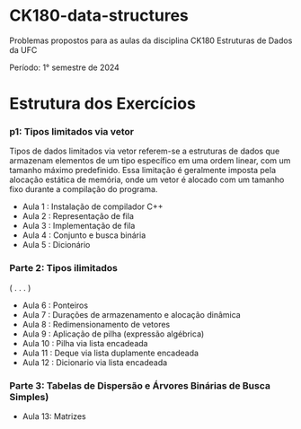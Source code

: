 # CK180-data-structures
Problemas propostos para as aulas da disciplina CK180 Estruturas de Dados da UFC

Período: 1° semestre de 2024

# Estrutura dos Exercícios

### p1: Tipos limitados via vetor

Tipos de dados limitados via vetor referem-se a estruturas de dados que armazenam elementos de um tipo específico em uma ordem linear, com um tamanho máximo predefinido. Essa limitação é geralmente imposta pela alocação estática de memória, onde um vetor é alocado com um tamanho fixo durante a compilação do programa. 

- Aula 1 : Instalação de compilador C++
- Aula 2 : Representação de fila
- Aula 3 : Implementação de fila
- Aula 4 : Conjunto e busca binária
- Aula 5 : Dicionário

### Parte 2: Tipos ilimitados

( . . . )

- Aula 6 : Ponteiros
- Aula 7 : Durações de armazenamento e alocação dinâmica
- Aula 8 : Redimensionamento de vetores
- Aula 9 : Aplicação de pilha (expressão algébrica)
- Aula 10 : Pilha via lista encadeada
- Aula 11 : Deque via lista duplamente encadeada
- Aula 12 : Dicionario via lista encadeada

### Parte 3: Tabelas de Dispersão e Árvores Binárias de Busca Simples)

- Aula 13: Matrizes